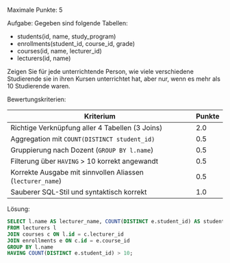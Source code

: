 Maximale Punkte: 5

Aufgabe:
Gegeben sind folgende Tabellen:
- students(id, name, study_program)
- enrollments(student_id, course_id, grade)
- courses(id, name, lecturer_id)
- lecturers(id, name)

Zeigen Sie für jede unterrichtende Person, wie viele verschiedene Studierende sie in ihren Kursen unterrichtet hat, aber nur, wenn es mehr als 10 Studierende waren.

Bewertungskriterien:

| Kriterium                                                  | Punkte |
|------------------------------------------------------------|--------|
| Richtige Verknüpfung aller 4 Tabellen (3 Joins)            | 2.0    |
| Aggregation mit `COUNT(DISTINCT student_id)`               | 0.5    |
| Gruppierung nach Dozent (`GROUP BY l.name`)                | 0.5    |
| Filterung über `HAVING` > 10 korrekt angewandt             | 0.5    |
| Korrekte Ausgabe mit sinnvollen Aliassen (`lecturer_name`) | 0.5    |
| Sauberer SQL-Stil und syntaktisch korrekt                  | 1.0    |


Lösung:
```sql
SELECT l.name AS lecturer_name, COUNT(DISTINCT e.student_id) AS student_count
FROM lecturers l
JOIN courses c ON l.id = c.lecturer_id
JOIN enrollments e ON c.id = e.course_id
GROUP BY l.name
HAVING COUNT(DISTINCT e.student_id) > 10;
```